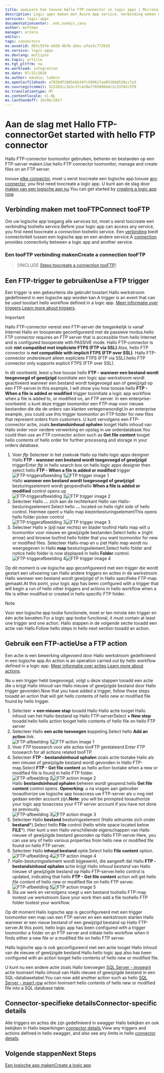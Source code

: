 ```yaml
---
title: aaaLearn hoe toouse Hallo FTP-connector in logic apps | Microsoft Docs
description: Logic apps maken met Azure App service. Verbinding maken met uw bestanden tooFTP server toomanage. U kunt uitvoeren van verschillende acties zoals het uploaden, bijwerken, ophalen en verwijderen van bestanden in de FTP-server.
services: logic-apps
documentationcenter: .net,nodejs,java
author: msftman
manager: erikre
editor: 
tags: connectors
ms.assetid: d83c55fe-eb59-4b7b-a5ec-afac5c772616
ms.service: logic-apps
ms.devlang: multiple
ms.topic: article
ms.tgt_pltfrm: na
ms.workload: integration
ms.date: 07/22/2016
ms.author: mandia; ladocs
ms.openlocfilehash: a7020df2005ebb34fc569627ae0516b8528cc7a3
ms.sourcegitcommit: 523283cc1b3c37c428e77850964dc1c33742c5f0
ms.translationtype: MT
ms.contentlocale: nl-NL
ms.lasthandoff: 10/06/2017
---
```

# <a name="get-started-with-hello-ftp-connector"></a><span data-ttu-id="3a313-105">Aan de slag met Hallo FTP-connector</span><span class="sxs-lookup"><span data-stu-id="3a313-105">Get started with hello FTP connector</span></span>
<span data-ttu-id="3a313-106">Hallo FTP-connector toomonitor gebruiken, beheren en bestanden op een FTP-server maken.</span><span class="sxs-lookup"><span data-stu-id="3a313-106">Use hello FTP connector toomonitor, manage and create files on an  FTP server.</span></span> 

<span data-ttu-id="3a313-107">toouse [elke connector](apis-list.md), moet u eerst toocreate een logische app.</span><span class="sxs-lookup"><span data-stu-id="3a313-107">toouse [any connector](apis-list.md), you first need toocreate a logic app.</span></span> <span data-ttu-id="3a313-108">U kunt aan de slag door [maken van een logische app nu](../logic-apps/logic-apps-create-a-logic-app.md).</span><span class="sxs-lookup"><span data-stu-id="3a313-108">You can get started by [creating a logic app now](../logic-apps/logic-apps-create-a-logic-app.md).</span></span>

## <a name="connect-tooftp"></a><span data-ttu-id="3a313-109">Verbinding maken met tooFTP</span><span class="sxs-lookup"><span data-stu-id="3a313-109">Connect tooFTP</span></span>
<span data-ttu-id="3a313-110">Om uw logische app toegang alle services tot, moet u eerst toocreate een *verbinding* toohello service.</span><span class="sxs-lookup"><span data-stu-id="3a313-110">Before your logic app can access any service, you first need toocreate a *connection* toohello service.</span></span> <span data-ttu-id="3a313-111">Een [verbinding](connectors-overview.md) biedt connectiviteit tussen een logische app en een andere service.</span><span class="sxs-lookup"><span data-stu-id="3a313-111">A [connection](connectors-overview.md) provides connectivity between a logic app and another service.</span></span>  

### <a name="create-a-connection-tooftp"></a><span data-ttu-id="3a313-112">Een tooFTP verbinding maken</span><span class="sxs-lookup"><span data-stu-id="3a313-112">Create a connection tooFTP</span></span>
> [!INCLUDE [Steps toocreate a connection tooFTP](../../includes/connectors-create-api-ftp.md)]
> 
> 

## <a name="use-a-ftp-trigger"></a><span data-ttu-id="3a313-113">Een FTP-trigger te gebruiken</span><span class="sxs-lookup"><span data-stu-id="3a313-113">Use a FTP trigger</span></span>
<span data-ttu-id="3a313-114">Een trigger is een gebeurtenis die gebruikt toostart Hallo werkstroom gedefinieerd in een logische app worden kan.</span><span class="sxs-lookup"><span data-stu-id="3a313-114">A trigger is an event that can be used toostart hello workflow defined in a logic app.</span></span> <span data-ttu-id="3a313-115">[Meer informatie over triggers](../logic-apps/logic-apps-what-are-logic-apps.md#logic-app-concepts).</span><span class="sxs-lookup"><span data-stu-id="3a313-115">[Learn more about triggers](../logic-apps/logic-apps-what-are-logic-apps.md#logic-app-concepts).</span></span>  

> [!IMPORTANT]
> <span data-ttu-id="3a313-116">Hallo FTP-connector vereist een FTP-server die toegankelijk is vanaf Internet Hallo en toooperate geconfigureerd met de passieve modus.</span><span class="sxs-lookup"><span data-stu-id="3a313-116">hello FTP connector requires an FTP server that  is accessible from hello Internet and is configured toooperate with PASSIVE mode.</span></span> <span data-ttu-id="3a313-117">Hallo FTP-connector is ook **niet compatibel met impliciete FTPS (FTP via SSL)**.</span><span class="sxs-lookup"><span data-stu-id="3a313-117">Also, hello FTP connector is **not compatible with implicit FTPS (FTP over SSL)**.</span></span> <span data-ttu-id="3a313-118">Hallo FTP-connector ondersteunt alleen expliciete FTPS (FTP via SSL).</span><span class="sxs-lookup"><span data-stu-id="3a313-118">hello FTP connector only supports explicit FTPS (FTP over SSL).</span></span>  
> 
> 

<span data-ttu-id="3a313-119">In dit voorbeeld, leest u hoe toouse hello **FTP - wanneer een bestand wordt toegevoegd of gewijzigd** tooinitiate een logic app-werkstroom wordt geactiveerd wanneer een bestand wordt toegevoegd aan of gewijzigd op een FTP-server.</span><span class="sxs-lookup"><span data-stu-id="3a313-119">In this example, I will show you how toouse hello **FTP - When a file is added or modified** trigger tooinitiate a logic app workflow when a file is added to, or modified on, an FTP server.</span></span> <span data-ttu-id="3a313-120">In een enterprise-voorbeeld: u kunt deze trigger toomonitor een FTP-map voor nieuwe bestanden die die de orders van klanten vertegenwoordigt.</span><span class="sxs-lookup"><span data-stu-id="3a313-120">In an enterprise example, you could use this trigger toomonitor an FTP folder for new files that represent orders from customers.</span></span>  <span data-ttu-id="3a313-121">U kunt vervolgens een FTP-connector actie, zoals **bestandsinhoud ophalen** tooget Hallo inhoud van Hallo order voor verdere verwerking en opslag in uw orderdatabase.</span><span class="sxs-lookup"><span data-stu-id="3a313-121">You could then use an FTP connector action such as **Get file content** tooget hello contents of hello order for further processing and storage in your orders database.</span></span>

1. <span data-ttu-id="3a313-122">Voer *ftp* Selecteer in het zoekvak Hallo op Hallo logic apps designer Hallo **FTP - wanneer een bestand wordt toegevoegd of gewijzigd** trigger</span><span class="sxs-lookup"><span data-stu-id="3a313-122">Enter *ftp* in hello search box on hello logic apps designer then select hello **FTP - When a file is added or modified**  trigger</span></span>   
   <span data-ttu-id="3a313-123">![FTP-triggerafbeelding 1](./media/connectors-create-api-ftp/ftp-trigger-1.png)</span><span class="sxs-lookup"><span data-stu-id="3a313-123">![FTP trigger image 1](./media/connectors-create-api-ftp/ftp-trigger-1.png)</span></span>  
   <span data-ttu-id="3a313-124">Hallo **wanneer een bestand wordt toegevoegd of gewijzigd** besturingselement wordt geopend</span><span class="sxs-lookup"><span data-stu-id="3a313-124">hello **When a file is added or modified** control opens up</span></span>  
   <span data-ttu-id="3a313-125">![FTP-triggerafbeelding 2](./media/connectors-create-api-ftp/ftp-trigger-2.png)</span><span class="sxs-lookup"><span data-stu-id="3a313-125">![FTP trigger image 2](./media/connectors-create-api-ftp/ftp-trigger-2.png)</span></span>  
2. <span data-ttu-id="3a313-126">Selecteer Hallo **...**  zich aan de rechterkant Hallo van Hallo-besturingselement.</span><span class="sxs-lookup"><span data-stu-id="3a313-126">Select hello **...** located on hello right side of hello control.</span></span> <span data-ttu-id="3a313-127">Hiermee opent u Hallo map kiezerbesturingselement</span><span class="sxs-lookup"><span data-stu-id="3a313-127">This opens hello folder picker control</span></span>  
   <span data-ttu-id="3a313-128">![FTP-triggerafbeelding 3](./media/connectors-create-api-ftp/ftp-trigger-3.png)</span><span class="sxs-lookup"><span data-stu-id="3a313-128">![FTP trigger image 3](./media/connectors-create-api-ftp/ftp-trigger-3.png)</span></span>  
3. <span data-ttu-id="3a313-129">Selecteer Hallo  **>**  (pijl naar rechts) en blader toofind Hallo map wilt u toomonitor voor nieuwe en gewijzigde bestanden.</span><span class="sxs-lookup"><span data-stu-id="3a313-129">Select hello **>** (right arrow) and browse toofind hello folder that you want toomonitor for new or modified files.</span></span> <span data-ttu-id="3a313-130">Selecteer Hallo-map en u ziet Hallo map wordt nu weergegeven in Hallo **map** besturingselement.</span><span class="sxs-lookup"><span data-stu-id="3a313-130">Select hello folder and notice hello folder is now displayed in hello **Folder** control.</span></span>  
   <span data-ttu-id="3a313-131">![FTP-triggerafbeelding 4](./media/connectors-create-api-ftp/ftp-trigger-4.png)</span><span class="sxs-lookup"><span data-stu-id="3a313-131">![FTP trigger image 4](./media/connectors-create-api-ftp/ftp-trigger-4.png)</span></span>   

<span data-ttu-id="3a313-132">Op dit moment is uw logische app geconfigureerd met een trigger die wordt gestart een uitvoering van Hallo andere triggers en acties in de werkstroom Hallo wanneer een bestand wordt gewijzigd of in Hallo specifieke FTP-map gemaakt.</span><span class="sxs-lookup"><span data-stu-id="3a313-132">At this point, your logic app has been configured with a trigger that will begin a run of hello other triggers and actions in hello workflow when a file is either modified or created in hello specific FTP folder.</span></span> 

> [!NOTE]
> <span data-ttu-id="3a313-133">Voor een logische app toobe functionele, moet er ten minste één trigger en één actie bevatten.</span><span class="sxs-lookup"><span data-stu-id="3a313-133">For a logic app toobe functional, it must contain at least one trigger and one action.</span></span> <span data-ttu-id="3a313-134">Hallo stappen in de volgende sectie tooadd een actie van Hallo.</span><span class="sxs-lookup"><span data-stu-id="3a313-134">Follow hello steps in hello next section tooadd an action.</span></span>  
> 
> 

## <a name="use-a-ftp-action"></a><span data-ttu-id="3a313-135">Gebruik een FTP-actie</span><span class="sxs-lookup"><span data-stu-id="3a313-135">Use a FTP action</span></span>
<span data-ttu-id="3a313-136">Een actie is een bewerking uitgevoerd door Hallo werkstroom gedefinieerd in een logische app.</span><span class="sxs-lookup"><span data-stu-id="3a313-136">An action is an operation carried out by hello workflow defined in a logic app.</span></span> <span data-ttu-id="3a313-137">[Meer informatie over acties](../logic-apps/logic-apps-what-are-logic-apps.md#logic-app-concepts).</span><span class="sxs-lookup"><span data-stu-id="3a313-137">[Learn more about actions](../logic-apps/logic-apps-what-are-logic-apps.md#logic-app-concepts).</span></span>  

<span data-ttu-id="3a313-138">Nu u een trigger hebt toegevoegd, volgt u deze stappen tooadd een actie die u krijgt Hallo inhoud van Hallo nieuwe of gewijzigde bestand door Hallo trigger gevonden.</span><span class="sxs-lookup"><span data-stu-id="3a313-138">Now that you have added a trigger, follow these steps tooadd an action that will get hello contents of hello new or modified file found by hello trigger.</span></span>    

1. <span data-ttu-id="3a313-139">Selecteer **+ een nieuwe stap** tooadd Hallo Hallo actie tooget Hallo inhoud van het Hallo-bestand op Hallo FTP-server</span><span class="sxs-lookup"><span data-stu-id="3a313-139">Select **+ New step** tooadd hello hello action tooget hello contents of hello file on hello FTP server</span></span>  
2. <span data-ttu-id="3a313-140">Selecteer Hallo **een actie toevoegen** koppeling.</span><span class="sxs-lookup"><span data-stu-id="3a313-140">Select hello **Add an action** link.</span></span>  
   <span data-ttu-id="3a313-141">![FTP-afbeelding 1](./media/connectors-create-api-ftp/ftp-action-1.png)</span><span class="sxs-lookup"><span data-stu-id="3a313-141">![FTP action image 1](./media/connectors-create-api-ftp/ftp-action-1.png)</span></span>  
3. <span data-ttu-id="3a313-142">Voer *FTP* toosearch voor alle acties tooFTP gerelateerd.</span><span class="sxs-lookup"><span data-stu-id="3a313-142">Enter *FTP* toosearch for all actions related tooFTP.</span></span>
4. <span data-ttu-id="3a313-143">Selecteer **FTP - bestandsinhoud ophalen** zoals actie tootake Hallo als een nieuwe of gewijzigde bestand wordt gevonden in Hallo FTP-map.</span><span class="sxs-lookup"><span data-stu-id="3a313-143">Select **FTP - Get file content**  as hello action tootake when a new or modified file is found in hello FTP folder.</span></span>      
   <span data-ttu-id="3a313-144">![FTP-afbeelding 2](./media/connectors-create-api-ftp/ftp-action-2.png)</span><span class="sxs-lookup"><span data-stu-id="3a313-144">![FTP action image 2](./media/connectors-create-api-ftp/ftp-action-2.png)</span></span>  
   <span data-ttu-id="3a313-145">Hallo **bestandsinhoud ophalen** beheren wordt geopend.</span><span class="sxs-lookup"><span data-stu-id="3a313-145">hello **Get file content** control opens.</span></span> <span data-ttu-id="3a313-146">**Opmerking**: u na vragen aan gebruiker tooauthorize uw logische app tooaccess uw FTP-server als u nog niet gedaan eerder account zijn.</span><span class="sxs-lookup"><span data-stu-id="3a313-146">**Note**: you will be prompted tooauthorize your logic app tooaccess your FTP server account if you have not done so previously.</span></span>  
   <span data-ttu-id="3a313-147">![FTP-afbeelding 3](./media/connectors-create-api-ftp/ftp-action-3.png)</span><span class="sxs-lookup"><span data-stu-id="3a313-147">![FTP action image 3](./media/connectors-create-api-ftp/ftp-action-3.png)</span></span>   
5. <span data-ttu-id="3a313-148">Selecteer Hallo **bestand** besturingselement (Hallo witruimte zich onder **bestand***).</span><span class="sxs-lookup"><span data-stu-id="3a313-148">Select hello **File** control (hello white space located below **FILE***).</span></span> <span data-ttu-id="3a313-149">Hier kunt u een Hallo verschillende eigenschappen van Hallo nieuwe of gewijzigde bestand gevonden op Hallo FTP-server.</span><span class="sxs-lookup"><span data-stu-id="3a313-149">Here, you can use any of hello various properties from hello new or modified file found on hello FTP server.</span></span>  
6. <span data-ttu-id="3a313-150">Selecteer Hallo **inhoud bestand** optie.</span><span class="sxs-lookup"><span data-stu-id="3a313-150">Select hello **File content** option.</span></span>  
   <span data-ttu-id="3a313-151">![FTP-afbeelding 4](./media/connectors-create-api-ftp/ftp-action-4.png)</span><span class="sxs-lookup"><span data-stu-id="3a313-151">![FTP action image 4](./media/connectors-create-api-ftp/ftp-action-4.png)</span></span>   
7. <span data-ttu-id="3a313-152">Hallo-besturingselement wordt bijgewerkt, die aangeeft dat Hallo **FTP - bestandsinhoud ophalen** actie krijgt Hallo *inhoud bestand* van Hallo nieuwe of gewijzigde bestand op Hallo FTP-server.</span><span class="sxs-lookup"><span data-stu-id="3a313-152">hello control is updated, indicating that hello **FTP - Get file content** action will get hello *file content* of hello new or modified file on hello FTP server.</span></span>      
   <span data-ttu-id="3a313-153">![FTP-afbeelding 5](./media/connectors-create-api-ftp/ftp-action-5.png)</span><span class="sxs-lookup"><span data-stu-id="3a313-153">![FTP action image 5](./media/connectors-create-api-ftp/ftp-action-5.png)</span></span>     
8. <span data-ttu-id="3a313-154">Sla uw werk en vervolgens voegt u een bestand toohello FTP-map tootest uw werkstroom.</span><span class="sxs-lookup"><span data-stu-id="3a313-154">Save your work then add a file toohello FTP folder tootest your workflow.</span></span>    

<span data-ttu-id="3a313-155">Op dit moment Hallo logische app is geconfigureerd met een trigger toomonitor een map van een FTP-server en een werkstroom starten Hallo wanneer er een nieuw bestand of een gewijzigd bestand op Hallo FTP-server.</span><span class="sxs-lookup"><span data-stu-id="3a313-155">At this point, hello logic app has been configured with a trigger toomonitor a folder on an FTP server and initiate hello workflow when it finds either a new file or a modified file on hello FTP server.</span></span> 

<span data-ttu-id="3a313-156">Hallo logische app is ook geconfigureerd met een actie tooget Hallo inhoud van de nieuwe of gewijzigde bestand Hallo.</span><span class="sxs-lookup"><span data-stu-id="3a313-156">hello logic app also has been configured with an action tooget hello contents of hello new or modified file.</span></span>

<span data-ttu-id="3a313-157">U kunt nu een andere actie zoals Hallo toevoegen [SQL Server - invoegrij](connectors-create-api-sqlazure.md) actie tooinsert Hallo inhoud van Hallo nieuwe of gewijzigde bestand in een SQL-databasetabel.</span><span class="sxs-lookup"><span data-stu-id="3a313-157">You can now add another action such as hello [SQL Server - insert row](connectors-create-api-sqlazure.md) action tooinsert hello contents of hello new or modified file into a SQL database table.</span></span>  

## <a name="connector-specific-details"></a><span data-ttu-id="3a313-158">Connector-specifieke details</span><span class="sxs-lookup"><span data-stu-id="3a313-158">Connector-specific details</span></span>

<span data-ttu-id="3a313-159">Alle triggers en acties die zijn gedefinieerd in swagger Hallo bekijken en ook bekijken in Hallo beperkingen [connector details](/connectors/ftpconnector/).</span><span class="sxs-lookup"><span data-stu-id="3a313-159">View any triggers and actions defined in hello swagger, and also see any limits in hello [connector details](/connectors/ftpconnector/).</span></span> 

## <a name="next-steps"></a><span data-ttu-id="3a313-160">Volgende stappen</span><span class="sxs-lookup"><span data-stu-id="3a313-160">Next Steps</span></span>
[<span data-ttu-id="3a313-161">Een logische app maken</span><span class="sxs-lookup"><span data-stu-id="3a313-161">Create a logic app</span></span>](../logic-apps/logic-apps-create-a-logic-app.md)

